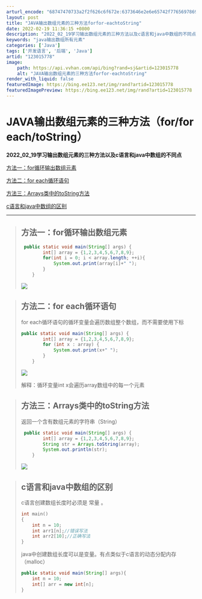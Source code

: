 ```yaml
---
arturl_encode: "68747470733a2f2f626c6f672e:6373646e2e6e65742f77656978696e5f34383635343031312f:61727469636c652f64657461696c732f313233303135373738"
layout: post
title: "JAVA输出数组元素的三种方法forfor-eachtoString"
date: 2022-02-19 11:36:15 +0800
description: "2022_02_19学习输出数组元素的三种方法以及c语言和java中数组的不同点方法一：for循环输"
keywords: "java输出数组所有元素"
categories: ['Java']
tags: ['开发语言', '后端', 'Java']
artid: "123015778"
image:
    path: https://api.vvhan.com/api/bing?rand=sj&artid=123015778
    alt: "JAVA输出数组元素的三种方法forfor-eachtoString"
render_with_liquid: false
featuredImage: https://bing.ee123.net/img/rand?artid=123015778
featuredImagePreview: https://bing.ee123.net/img/rand?artid=123015778
---
```


# JAVA输出数组元素的三种方法（for/for each/toString）

**2022\_02\_19学习输出数组元素的三种方法以及c语言和java中数组的不同点**

[方法一：for循环输出数组元素](#%E6%96%B9%E6%B3%95%E4%B8%80%EF%BC%9Afor%E5%BE%AA%E7%8E%AF%E8%BE%93%E5%87%BA%E6%95%B0%E7%BB%84%E5%85%83%E7%B4%A0)

[方法二：for each循环语句](#%E6%96%B9%E6%B3%95%E4%BA%8C%EF%BC%9Afor%20each%E5%BE%AA%E7%8E%AF%E8%AF%AD%E5%8F%A5)

[方法三：Arrays类中的toString方法](#%E6%96%B9%E6%B3%95%E4%B8%89%EF%BC%9AArrays%E7%B1%BB%E4%B8%AD%E7%9A%84toString%E6%96%B9%E6%B3%95)

[c语言和java中数组的区别](#c%E8%AF%AD%E8%A8%80%E5%92%8Cjava%E4%B8%AD%E6%95%B0%E7%BB%84%E7%9A%84%E5%8C%BA%E5%88%AB)

---

> ## **方法一：for循环输出数组元素**
>
> ```java
>  public static void main(String[] args) {
>         int[] array = {1,2,3,4,5,6,7,8,9};
>         for(int i = 0; i < array.length; ++i){
>             System.out.print(array[i]+" ");
>         }
>     }
> ```
>
> ![](https://i-blog.csdnimg.cn/blog_migrate/6979141476d67a75863f336fd16bf25c.png)

> ## 方法二：for each循环语句
>
> for each循环语句的循环变量会遍历数组整个数组，而不需要使用下标
>
> ```java
> public static void main(String[] args) {
>         int[] array = {1,2,3,4,5,6,7,8,9};
>         for (int x : array) {
>             System.out.print(x+" ");
>         }
>     }
> ```
>
> ![](https://i-blog.csdnimg.cn/blog_migrate/7de4f0b09cc1ac9e6436fd002ed6c586.png)
>
> 解释：循环变量int x会遍历array数组中的每一个元素

> ## 方法三：Arrays类中的toString方法
>
> 返回一个含有数组元素的字符串（String）
>
> ```java
>  public static void main(String[] args) {
>         int[] array = {1,2,3,4,5,6,7,8,9};
>         String str = Arrays.toString(array);
>         System.out.println(str);
>     }
> ```
>
> ![](https://i-blog.csdnimg.cn/blog_migrate/847b45868f7e65e7bfe3998baf9c18ab.png)

> ## c语言和java中数组的区别
>
> c语言创建数组长度时必须是
> 常量
> 。
>
> ```cpp
> int main()
> {
>     int n = 10;
>     int arr1[n];//错误写法
>     int arr2[10];//正确写法
> }
> ```
>
> java中创建数组长度可以是变量。有点类似于c语言的动态分配内存（malloc）
>
> ```java
> public static void main(String[] args){
>     int n = 10;
>     int[] arr = new int[n];
> }
> ```